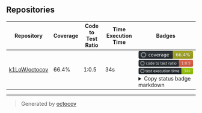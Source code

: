 ## Repositories

| Repository | Coverage | Code to Test Ratio | Time Execution Time | Badges |
| --- | --- | --- | --- | --- |
| [k1LoW/octocov](https://github.com/k1LoW/octocov) | 66.4% | 1:0.5 | 34s | ![k1LoW/octocov](https://raw.githubusercontent.com/k1LoW/octocovs-template/main/badges/k1LoW/octocov/coverage.svg) ![k1LoW/octocov](https://raw.githubusercontent.com/k1LoW/octocovs-template/main/badges/k1LoW/octocov/ratio.svg) ![k1LoW/octocov](https://raw.githubusercontent.com/k1LoW/octocovs-template/main/badges/k1LoW/octocov/time.svg) <details><summary>Copy status badge markdown</summary>```![Coverage](https://raw.githubusercontent.com/k1LoW/octocovs-template/main/badges/k1LoW/octocov/coverage.svg)```<br>```![Code to Test Ratio](https://raw.githubusercontent.com/k1LoW/octocovs-template/main/badges/k1LoW/octocov/ratio.svg)```<br>```![Test Execution Time](https://raw.githubusercontent.com/k1LoW/octocovs-template/main/badges/k1LoW/octocov/time.svg)```</details> |

---

> Generated by [octocov](https://github.com/k1LoW/octocov)
